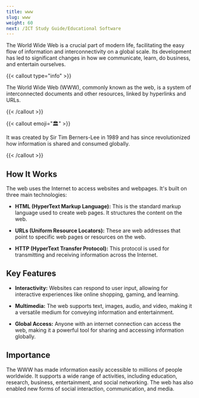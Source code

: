 ```yaml
---
title: www
slug: www
weight: 60
next: /ICT Study Guide/Educational Software
---
```


The World Wide Web is a crucial part of modern life, facilitating the easy flow of information and interconnectivity on a global scale. Its development has led to significant changes in how we communicate, learn, do business, and entertain ourselves.

{{< callout type="info" >}}

The World Wide Web (WWW), commonly known as the web, is a system of interconnected documents and other resources, linked by hyperlinks and URLs. 

{{< /callout >}}

{{< callout emoji="🏛️" >}}

It was created by Sir Tim Berners-Lee in 1989 and has since revolutionized how information is shared and consumed globally.

{{< /callout >}}

## How It Works

The web uses the Internet to access websites and webpages. It's built on three main technologies:

- **HTML (HyperText Markup Language):** This is the standard markup language used to create web pages. It structures the content on the web.

- **URLs (Uniform Resource Locators):** These are web addresses that point to specific web pages or resources on the web.

- **HTTP (HyperText Transfer Protocol):** This protocol is used for transmitting and receiving information across the Internet.

## Key Features

- **Interactivity:** Websites can respond to user input, allowing for interactive experiences like online shopping, gaming, and learning.

- **Multimedia:** The web supports text, images, audio, and video, making it a versatile medium for conveying information and entertainment.

- **Global Access:** Anyone with an internet connection can access the web, making it a powerful tool for sharing and accessing information globally.

## Importance

The WWW has made information easily accessible to millions of people worldwide. It supports a wide range of activities, including education, research, business, entertainment, and social networking. The web has also enabled new forms of social interaction, communication, and media.

